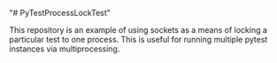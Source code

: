 "# PyTestProcessLockTest" 

This repository is an example of using sockets as a means of locking a particular test to one process.
This is useful for running multiple pytest instances via multiprocessing.

